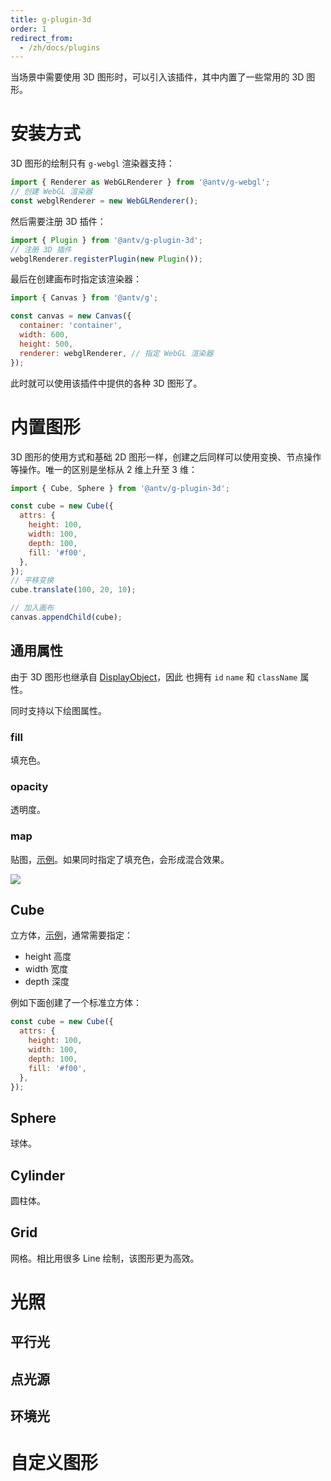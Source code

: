 ```yaml
---
title: g-plugin-3d
order: 1
redirect_from:
  - /zh/docs/plugins
---
```


当场景中需要使用 3D 图形时，可以引入该插件，其中内置了一些常用的 3D 图形。

# 安装方式

3D 图形的绘制只有 `g-webgl` 渲染器支持：

```js
import { Renderer as WebGLRenderer } from '@antv/g-webgl';
// 创建 WebGL 渲染器
const webglRenderer = new WebGLRenderer();
```

然后需要注册 3D 插件：

```js
import { Plugin } from '@antv/g-plugin-3d';
// 注册 3D 插件
webglRenderer.registerPlugin(new Plugin());
```

最后在创建画布时指定该渲染器：

```js
import { Canvas } from '@antv/g';

const canvas = new Canvas({
  container: 'container',
  width: 600,
  height: 500,
  renderer: webglRenderer, // 指定 WebGL 渲染器
});
```

此时就可以使用该插件中提供的各种 3D 图形了。

# 内置图形

3D 图形的使用方式和基础 2D 图形一样，创建之后同样可以使用变换、节点操作等操作。唯一的区别是坐标从 2 维上升至 3 维：

```js
import { Cube, Sphere } from '@antv/g-plugin-3d';

const cube = new Cube({
  attrs: {
    height: 100,
    width: 100,
    depth: 100,
    fill: '#f00',
  },
});
// 平移变换
cube.translate(100, 20, 10);

// 加入画布
canvas.appendChild(cube);
```

## 通用属性

由于 3D 图形也继承自 [DisplayObject](/zh/docs/api/basic/display-object)，因此 也拥有 `id` `name` 和 `className` 属性。

同时支持以下绘图属性。

### fill

填充色。

### opacity

透明度。

### map

贴图，[示例](/zh/examples/shape#cube)。如果同时指定了填充色，会形成混合效果。

![](https://gw.alipayobjects.com/mdn/rms_6ae20b/afts/img/A*5ghvQIpw3MgAAAAAAAAAAAAAARQnAQ)

## Cube

立方体，[示例](/zh/examples/shape#cube)，通常需要指定：
* height 高度
* width 宽度
* depth 深度

例如下面创建了一个标准立方体：
```js
const cube = new Cube({
  attrs: {
    height: 100,
    width: 100,
    depth: 100,
    fill: '#f00',
  },
});
```

## Sphere

球体。

## Cylinder

圆柱体。

## Grid

网格。相比用很多 Line 绘制，该图形更为高效。

# 光照

## 平行光

## 点光源

## 环境光

# 自定义图形
